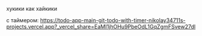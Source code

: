 хукики как хайкики

с таймером: https://todo-app-main-git-todo-with-timer-nikolay34711s-projects.vercel.app?_vercel_share=EaMI1jhOHu9PbeOdL1GqZgmFSvew27dl
